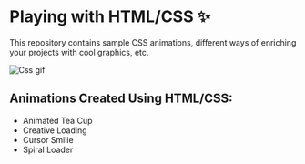 # Playing with HTML/CSS ✨

This repository contains sample CSS animations, different ways of enriching your projects with cool graphics, etc.

![Css gif](https://user-images.githubusercontent.com/55613637/185463048-600999ad-7d2d-41d5-a9eb-42b560e26b3c.gif)

## Animations Created Using HTML/CSS:

* Animated Tea Cup
* Creative Loading
* Cursor Smilie
* Spiral Loader
